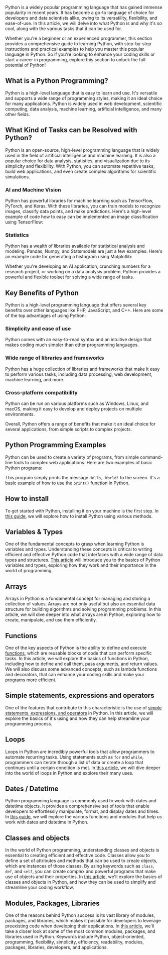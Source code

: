Python is a widely popular programming language that has gained immense popularity in recent years. It has become a go-to language of choice for developers and data scientists alike, owing to its versatility, flexibility, and ease-of-use. In this article, we will delve into what Python is and why it's so cool, along with the various tasks that it can be used for.   

Whether you're a beginner or an experienced programmer, this section provides a comprehensive guide to learning Python, with step-by-step instructions and practical examples to help you master this popular language in Python. So if you're looking to enhance your coding skills or start a career in programming, explore this section to unlock the full potential of Python!

## What is a Python Programming?

Python is a high-level language that is easy to learn and use. It's versatile and supports a wide range of programming styles, making it an ideal choice for many applications. Python is widely used in web development, scientific computing, data analysis, machine learning, artificial intelligence, and many other fields.

## What Kind of Tasks can be Resolved with Python?   

Python is an open-source, high-level programming language that is widely used in the field of artificial intelligence and machine learning. It is also a popular choice for data analysis, statistics, and visualization due to its simplicity and flexibility. With Python, you can automate repetitive tasks, build web applications, and even create complex algorithms for scientific simulations. 

### AI and Machine Vision

Python has powerful libraries for machine learning such as TensorFlow, PyTorch, and Keras. With these libraries, you can train models to recognize images, classify data points, and make predictions. Here's a high-level example of code how to easy can be implemented an image classification using TensorFlow:

### Statistics

Python has a wealth of libraries available for statistical analysis and modeling. Pandas, Numpy, and Statsmodels are just a few examples. Here's an example code for generating a histogram using Matplotlib:

Whether you're developing an AI application, crunching numbers for a research project, or working on a data analysis problem, Python provides a powerful and flexible toolset for solving a wide range of tasks.  
  
## Key Benefits of Python  

Python is a high-level programming language that offers several key benefits over other languages like PHP, JavaScript, and C++. Here are some of the top advantages of using Python:

### Simplicity and ease of use 

Python comes with an easy-to-read syntax and an intuitive design that makes coding much simpler than other programming languages. 

### Wide range of libraries and frameworks 

Python has a huge collection of libraries and frameworks that make it easy to perform various tasks, including data processing, web development, machine learning, and more.

### Cross-platform compatibility 

Python can be run on various platforms such as Windows, Linux, and macOS, making it easy to develop and deploy projects on multiple environments.

Overall, Python offers a range of benefits that make it an ideal choice for several applications, from simple scripts to complex projects.  

## Python Programming Examples

Python can be used to create a variety of programs, from simple command-line tools to complex web applications. Here are two examples of basic Python programs:

This program simply prints the message `Hello, World!` to the screen. It's a basic example of how to use the `print()` function in Python.

## How to install 

To get started with Python, installing it on your machine is the first step. In [this guide](/learn/install.md), we will explore how to install Python using various methods.  
  
## Variables & Types  

One of the fundamental concepts to grasp when learning Python is variables and types. Understanding these concepts is critical to writing efficient and effective Python code that interfaces with a wide range of data types and structures. [This article](/learn/variables.md) will introduce you to the basics of Python variables and types, exploring how they work and their importance in the world of programming.  
  
## Arrays  

Arrays in Python is a fundamental concept for managing and storing a collection of values. Arrays are not only useful but also an essential data structure for building algorithms and solving programming problems. In this article, we will dive deeper into what arrays are in Python, exploring how to create, manipulate, and use them efficiently. 
  
## Functions  

One of the key aspects of Python is the ability to define and execute [functions](/learn/functions.md), which are reusable blocks of code that can perform specific tasks. In this article, we will explore the basics of functions in Python, including how to define and call them, pass arguments, and return values. We will also discuss some advanced concepts, such as lambda functions and decorators, that can enhance your coding skills and make your programs more efficient.  
  
## Simple statements, expressions and operators  

One of the features that contribute to this characteristic is the use of [simple statements, expressions, and operators](/learn/statements.md) in Python. In this article, we will explore the basics of it's using and how they can help streamline your programming process.  
  
## Loops  

Loops in Python are incredibly powerful tools that allow programmers to automate recurring tasks. Using statements such as `for` and `while`, programmers can iterate through a list of data or create a loop that continues until a certain condition is met. In [this article](/learn/loops.md), we will dive deeper into the world of loops in Python and explore their many uses.  
  
## Dates / Datetime  

Python programming language is commonly used to work with dates and datetime objects. It provides a comprehensive set of tools that enable developers to effortlessly manipulate, format, and display dates and times. In [this guide](/learn/date.md), we will explore the various functions and modules that help us work with dates and datetime in Python.  
  
## Classes and objects  

In the world of Python programming, understanding classes and objects is essential to creating efficient and effective code. Classes allow you to define a set of attributes and methods that can be used to create objects, which are instances of those classes. By using keywords such as `class`, `def`, and `self`, you can create complex and powerful programs that make use of objects and their properties. In [this article](/learn/classes.md), we'll explore the basics of classes and objects in Python, and how they can be used to simplify and streamline your coding workflow.  
  
## Modules, Packages, Libraries  

One of the reasons behind Python success is its vast library of modules, packages, and libraries, which makes it possible for developers to leverage preexisting code when developing their applications. In [this article](/learn/classes.md), we'll take a closer look at some of the most common modules, packages, and libraries used in Python. Keywords include Python, object-oriented, programming, flexibility, simplicity, efficiency, readability, modules, packages, libraries, developers, and applications.  
